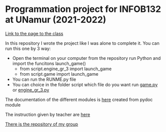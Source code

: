 # Programmation project for INFOB132 at UNamur (2021-2022)

[Link to the page to the class](https://directory.unamur.be/teaching/courses/INFOB132/2021)

In this repository I wrote the project like I was alone to complete it.
You can run this one by 3 way:
- Open the terminal on your computer from the repository run Python and import the funcitons launch_game()
    - from script.engine_gr_3 import launch_game
    - from script.game import launch_game
- You can run the RUNME.py file
- You can choice in the folder script which file do you want run [game.py](./script/game.py) or [engine_gr_3.py](./script/engine_gr_3.py) 


The documentation of the different modules is [here](./Doc_Modules.html) created from pydoc module

The instruction given by teacher are [here](./instructions)

[There is the repository of my group](https://github.com/Azmute12/JeuxPython)
